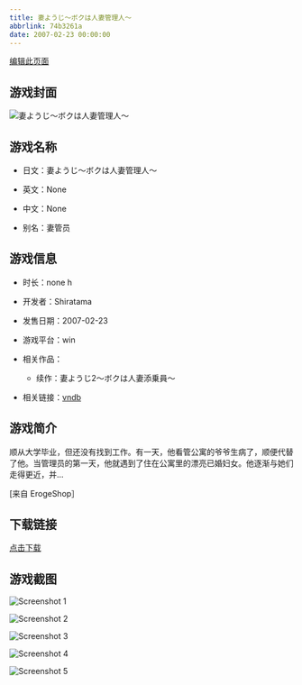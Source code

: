 ```yaml
---
title: 妻ようじ～ボクは人妻管理人～
abbrlink: 74b3261a
date: 2007-02-23 00:00:00
---
```

[编辑此页面](https://github.com/ACG-3/ADV3-source/blob/main/source/_posts/games/%E5%A6%BB%E3%82%88%E3%81%86%E3%81%98%EF%BD%9E%E3%83%9C%E3%82%AF%E3%81%AF%E4%BA%BA%E5%A6%BB%E7%AE%A1%E7%90%86%E4%BA%BA%EF%BD%9E.md)

## 游戏封面

![妻ようじ～ボクは人妻管理人～](https://pan.timero.xyz/d/onedrive/img_lib_001/%E5%A6%BB%E3%82%88%E3%81%86%E3%81%98%EF%BD%9E%E3%83%9C%E3%82%AF%E3%81%AF%E4%BA%BA%E5%A6%BB%E7%AE%A1%E7%90%86%E4%BA%BA%EF%BD%9E_cover.avif)


## 游戏名称

- 日文：妻ようじ～ボクは人妻管理人～
- 英文：None
- 中文：None

- 别名：妻管员


## 游戏信息

- 时长：none h
- 开发者：Shiratama
- 发售日期：2007-02-23
- 游戏平台：win
- 相关作品：
   - 续作：妻ようじ2～ボクは人妻添乗員～

- 相关链接：[vndb](https://vndb.org/v4128)


## 游戏简介

顺从大学毕业，但还没有找到工作。有一天，他看管公寓的爷爷生病了，顺便代替了他。当管理员的第一天，他就遇到了住在公寓里的漂亮已婚妇女。他逐渐与她们走得更近，并...

[来自 ErogeShop］


## 下载链接

[点击下载](https://pan.timero.xyz/onedrive/adv_lib_001/%E5%A6%BB%E3%82%88%E3%81%86%E3%81%98%EF%BD%9E%E3%83%9C%E3%82%AF%E3%81%AF%E4%BA%BA%E5%A6%BB%E7%AE%A1%E7%90%86%E4%BA%BA%EF%BD%9E)


## 游戏截图


![Screenshot 1](https://pan.timero.xyz/d/onedrive/img_lib_001/%E5%A6%BB%E3%82%88%E3%81%86%E3%81%98%EF%BD%9E%E3%83%9C%E3%82%AF%E3%81%AF%E4%BA%BA%E5%A6%BB%E7%AE%A1%E7%90%86%E4%BA%BA%EF%BD%9E_Screenshot_1.avif)

![Screenshot 2](https://pan.timero.xyz/d/onedrive/img_lib_001/%E5%A6%BB%E3%82%88%E3%81%86%E3%81%98%EF%BD%9E%E3%83%9C%E3%82%AF%E3%81%AF%E4%BA%BA%E5%A6%BB%E7%AE%A1%E7%90%86%E4%BA%BA%EF%BD%9E_Screenshot_2.avif)

![Screenshot 3](https://pan.timero.xyz/d/onedrive/img_lib_001/%E5%A6%BB%E3%82%88%E3%81%86%E3%81%98%EF%BD%9E%E3%83%9C%E3%82%AF%E3%81%AF%E4%BA%BA%E5%A6%BB%E7%AE%A1%E7%90%86%E4%BA%BA%EF%BD%9E_Screenshot_3.avif)

![Screenshot 4](https://pan.timero.xyz/d/onedrive/img_lib_001/%E5%A6%BB%E3%82%88%E3%81%86%E3%81%98%EF%BD%9E%E3%83%9C%E3%82%AF%E3%81%AF%E4%BA%BA%E5%A6%BB%E7%AE%A1%E7%90%86%E4%BA%BA%EF%BD%9E_Screenshot_4.avif)

![Screenshot 5](https://pan.timero.xyz/d/onedrive/img_lib_001/%E5%A6%BB%E3%82%88%E3%81%86%E3%81%98%EF%BD%9E%E3%83%9C%E3%82%AF%E3%81%AF%E4%BA%BA%E5%A6%BB%E7%AE%A1%E7%90%86%E4%BA%BA%EF%BD%9E_Screenshot_5.avif)

